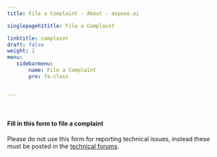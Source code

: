 ```yaml
---
title: File a Complaint - About - aspose.ai

singlepageh1title: File a Complaint

linktitle: complaint
draft: false
weight: 1
menu:
   sidebarmenu: 
       name: File a Complaint
       pre: fa-class


---
```


<div class="box1">
<div class="clearfix"> </div>

#### **Fill in this form to file a complaint**

Please do not use this form for reporting technical issues, instead these must be posted in the [technical forums](#).

 <!-- <iframe frameborder="0" height="850px" src="https://form.aspose.ai/f/embed/5bacc78fdb58960eb40db084" width="85%"></iframe> -->
 </div>